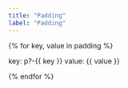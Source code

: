```yaml
---
title: "Padding"
label: "Padding"
---
```


{% for key, value in padding %}

<div class="p-{{ key }} bg-black text-white">
  key: p?-{{ key }}  value: {{ value }}
</div>

{% endfor %}
